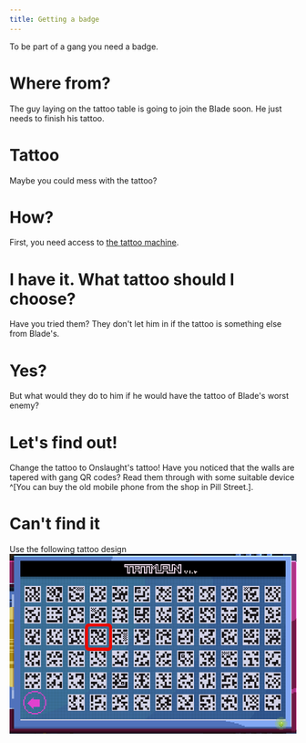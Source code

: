 ```yaml
---
title: Getting a badge
---
```


To be part of a gang you need a badge.

# Where from?
The guy laying on the tattoo table is going to join the Blade soon. He just needs to finish his tattoo.

# Tattoo
Maybe you could mess with the tattoo?

# How?
First, you need access to [the tattoo machine](030-control-tattoo.md).

# I have it. What tattoo should I choose?
Have you tried them? They don't let him in if the tattoo is something else from Blade's.

# Yes?
But what would they do to him if he would have the tattoo of Blade's worst enemy?

# Let's find out!
Change the tattoo to Onslaught's tattoo! Have you noticed that the walls are tapered with gang QR codes? Read them through with some suitable device ^[You can buy the old mobile phone from the shop in Pill Street.].

# Can't find it
Use the following tattoo design
![Onslaught tattoo](onslaught_tattoo.png)
